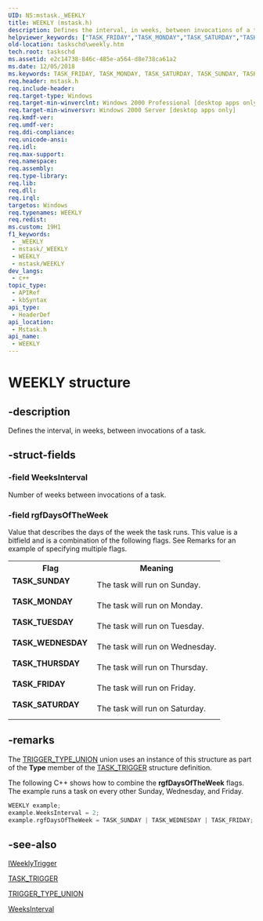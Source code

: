 ```yaml
---
UID: NS:mstask._WEEKLY
title: WEEKLY (mstask.h)
description: Defines the interval, in weeks, between invocations of a task.
helpviewer_keywords: ["TASK_FRIDAY","TASK_MONDAY","TASK_SATURDAY","TASK_SUNDAY","TASK_THURSDAY","TASK_TUESDAY","TASK_WEDNESDAY","WEEKLY","WEEKLY structure [Task Scheduler]","_msb_weekly","mstask/WEEKLY","taskschd.weekly","triggers [Task Scheduler]","structures","WEEKLY"]
old-location: taskschd\weekly.htm
tech.root: taskschd
ms.assetid: e2c14738-846c-485e-a564-d8e738ca61a2
ms.date: 12/05/2018
ms.keywords: TASK_FRIDAY, TASK_MONDAY, TASK_SATURDAY, TASK_SUNDAY, TASK_THURSDAY, TASK_TUESDAY, TASK_WEDNESDAY, WEEKLY, WEEKLY structure [Task Scheduler], _msb_weekly, mstask/WEEKLY, taskschd.weekly, triggers [Task Scheduler],structures,WEEKLY
req.header: mstask.h
req.include-header: 
req.target-type: Windows
req.target-min-winverclnt: Windows 2000 Professional [desktop apps only]
req.target-min-winversvr: Windows 2000 Server [desktop apps only]
req.kmdf-ver: 
req.umdf-ver: 
req.ddi-compliance: 
req.unicode-ansi: 
req.idl: 
req.max-support: 
req.namespace: 
req.assembly: 
req.type-library: 
req.lib: 
req.dll: 
req.irql: 
targetos: Windows
req.typenames: WEEKLY
req.redist: 
ms.custom: 19H1
f1_keywords:
 - _WEEKLY
 - mstask/_WEEKLY
 - WEEKLY
 - mstask/WEEKLY
dev_langs:
 - c++
topic_type:
 - APIRef
 - kbSyntax
api_type:
 - HeaderDef
api_location:
 - Mstask.h
api_name:
 - WEEKLY
---
```


# WEEKLY structure


## -description

Defines the interval, in weeks, between invocations of a task.

## -struct-fields

### -field WeeksInterval

Number of weeks between invocations of a task.

### -field rgfDaysOfTheWeek

Value that describes the days of the week the task runs. This value is a bitfield and is a combination of the following flags. See Remarks for an example of specifying multiple flags. 



<table>
<tr>
<th>Flag</th>
<th>Meaning</th>
</tr>
<tr>
<td width="40%"><a id="TASK_SUNDAY"></a><a id="task_sunday"></a><dl>
<dt><b>TASK_SUNDAY</b></dt>
</dl>
</td>
<td width="60%">
The task will run on Sunday.

</td>
</tr>
<tr>
<td width="40%"><a id="TASK_MONDAY"></a><a id="task_monday"></a><dl>
<dt><b>TASK_MONDAY</b></dt>
</dl>
</td>
<td width="60%">
The task will run on Monday.

</td>
</tr>
<tr>
<td width="40%"><a id="TASK_TUESDAY"></a><a id="task_tuesday"></a><dl>
<dt><b>TASK_TUESDAY</b></dt>
</dl>
</td>
<td width="60%">
The task will run on Tuesday.

</td>
</tr>
<tr>
<td width="40%"><a id="TASK_WEDNESDAY"></a><a id="task_wednesday"></a><dl>
<dt><b>TASK_WEDNESDAY</b></dt>
</dl>
</td>
<td width="60%">
The task will run on Wednesday.

</td>
</tr>
<tr>
<td width="40%"><a id="TASK_THURSDAY"></a><a id="task_thursday"></a><dl>
<dt><b>TASK_THURSDAY</b></dt>
</dl>
</td>
<td width="60%">
The task will run on Thursday.

</td>
</tr>
<tr>
<td width="40%"><a id="TASK_FRIDAY"></a><a id="task_friday"></a><dl>
<dt><b>TASK_FRIDAY</b></dt>
</dl>
</td>
<td width="60%">
The task will run on Friday.

</td>
</tr>
<tr>
<td width="40%"><a id="TASK_SATURDAY"></a><a id="task_saturday"></a><dl>
<dt><b>TASK_SATURDAY</b></dt>
</dl>
</td>
<td width="60%">
The task will run on Saturday.

</td>
</tr>
</table>

## -remarks

 The 
<a href="/windows/desktop/api/mstask/ns-mstask-trigger_type_union">TRIGGER_TYPE_UNION</a> union uses an instance of this structure as part of the <b>Type</b> member of the 
<a href="/windows/desktop/api/mstask/ns-mstask-task_trigger">TASK_TRIGGER</a> structure definition.

The following C++ shows how to  combine the <b>rgfDaysOfTheWeek</b> flags. The example runs a task on every other Sunday, Wednesday, and Friday.


```cpp
WEEKLY example;
example.WeeksInterval = 2;
example.rgfDaysOfTheWeek = TASK_SUNDAY | TASK_WEDNESDAY | TASK_FRIDAY;
```

## -see-also

<a href="/windows/desktop/api/taskschd/nn-taskschd-iweeklytrigger">IWeeklyTrigger</a>



<a href="/windows/desktop/api/mstask/ns-mstask-task_trigger">TASK_TRIGGER</a>



<a href="/windows/desktop/api/mstask/ns-mstask-trigger_type_union">TRIGGER_TYPE_UNION</a>



<a href="/windows/desktop/api/taskschd/nf-taskschd-iweeklytrigger-get_weeksinterval">WeeksInterval</a>